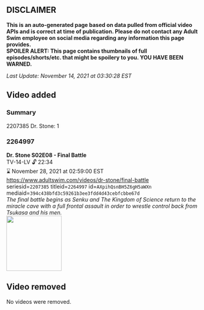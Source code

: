 ## DISCLAIMER
**This is an auto-generated page based on data pulled from official video APIs and is correct at time of publication. Please do not contact any Adult Swim employee on social media regarding any information this page provides.**  
**SPOILER ALERT: This page contains thumbnails of full episodes/shorts/etc. that might be spoilery to you. YOU HAVE BEEN WARNED.**  

_Last Update: November 14, 2021 at 03:30:28 EST_
## Video added
### Summary
2207385 Dr. Stone: 1  
### 2264997
**Dr. Stone S02E08 - Final Battle**  
TV-14-LV 🔓 22:34  
⌛ November 28, 2021 at 02:59:00 EST  
https://www.adultswim.com/videos/dr-stone/final-battle  
seriesid=`2207385` titleid=`2264997` id=`AXpihQsnBH5Z6gH5aWXn` mediaid=`394c438bfd3c59261b3ee3fdd4d43cebfcbbe67d`  
_The final battle begins as Senku and The Kingdom of Science return to the miracle cave with a full frontal assault in order to wrestle control back from Tsukasa and his men._  
<a href="https://media.cdn.adultswim.com/uploads/20210701/thumbnails/2_21711449326-DrStone_32_FinalBattle.png"><img src="https://media.cdn.adultswim.com/uploads/20210701/thumbnails/2_21711449326-DrStone_32_FinalBattle.png" height="144px" /></a>
## Video removed
No videos were removed.  
